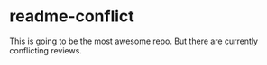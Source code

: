 # readme-conflict
This is going to be the most awesome repo. But there are currently conflicting reviews.
